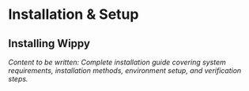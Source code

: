 # Installation & Setup

<!-- Metadata -->
<!-- 
Topic: Installation and Environment Setup
Type: Step-by-Step Guide
Audience: All New Users
Estimated Reading Time: 30 minutes
Prerequisites: Basic command line knowledge
-->

<!-- Content Plan -->
<!--
Complete installation and setup guide:
- System requirements (OS, hardware, dependencies)
- Installation methods (binary, package manager, source)
- Environment setup and configuration
- Development tools and IDE setup
- Verification steps and health checks
- Common installation issues and solutions
- Environment variables and configuration
- Next steps after successful installation

Should get users from zero to working Wippy installation.
-->

## Installing Wippy

*Content to be written: Complete installation guide covering system requirements, installation methods, environment setup, and verification steps.*
